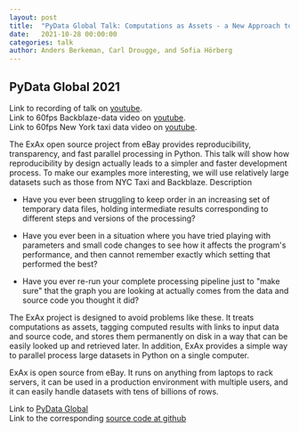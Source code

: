 ```yaml
---
layout: post
title:  "PyData Global Talk: Computations as Assets - a New Approach to Reproducibility and Transparency"
date:   2021-10-28 00:00:00
categories: talk
author: Anders Berkeman, Carl Drougge, and Sofia Hörberg
---
```



## PyData Global 2021

Link to recording of talk on [youtube](https://www.youtube.com/watch?v=J4zvLJn3ya8).  
Link to 60fps Backblaze-data video on [youtube](https://www.youtube.com/watch?v=hW4EqvK2MY0).  
Link to 60fps New York taxi data video on [youtube](https://www.youtube.com/watch?v=ym34vsnc68w).  

The ExAx open source project from eBay provides reproducibility,
transparency, and fast parallel processing in Python.  This talk will
show how reproducibility by design actually leads to a simpler and
faster development process.  To make our examples more interesting, we
will use relatively large datasets such as those from NYC Taxi and
Backblaze.  Description


- Have you ever been struggling to keep order in an increasing set of
temporary data files, holding intermediate results corresponding to
different steps and versions of the processing?

- Have you ever been in a situation where you have tried playing with
parameters and small code changes to see how it affects the program's
performance, and then cannot remember exactly which setting that
performed the best?

- Have you ever re-run your complete processing pipeline just to "make
sure" that the graph you are looking at actually comes from the data
and source code you thought it did?

The ExAx project is designed to avoid problems like these. It treats
computations as assets, tagging computed results with links to input
data and source code, and stores them permanently on disk in a way
that can be easily looked up and retrieved later. In addition, ExAx
provides a simple way to parallel process large datasets in Python on
a single computer.

ExAx is open source from eBay. It runs on anything from laptops to
rack servers, it can be used in a production environment with multiple
users, and it can easily handle datasets with tens of billions of
rows.

Link to [PyData Global](https://pydata.org/global2021/schedule/presentation/44/computations-as-assets-a-new-approach-to-reproducibility-and-transparency/)  
Link to the corresponding [source code at github](https://github.com/exaxorg/backblaze_animation)
